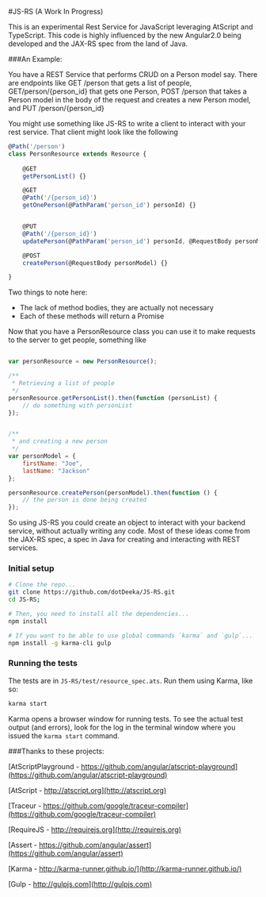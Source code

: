#JS-RS (A Work In Progress)

This is an experimental Rest Service for JavaScript leveraging AtScript and TypeScript. This code is highly influenced by
the new Angular2.0 being developed and the JAX-RS spec from the land of Java.

###An Example:

You have a REST Service that performs CRUD on a Person model say. There are endpoints like GET /person that gets a list of people, GET/person/{person_id} that gets one Person, POST /person that takes a Person model in the body of the request and creates a new Person model, and PUT /person/{person_id}

You might use something like JS-RS to write a client to interact with your rest service. That client might look like the following

```javascript
@Path('/person')
class PersonResource extends Resource {
    
    @GET
    getPersonList() {}

    @GET
    @Path('/{person_id}')
    getOnePerson(@PathParam('person_id') personId) {}


    @PUT
    @Path('/{person_id}')
    updatePerson(@PathParam('person_id') personId, @RequestBody personModel) {}

    @POST
    createPerson(@RequestBody personModel) {}

}
```

Two things to note here:
 - The lack of method bodies, they are actually not necessary
 - Each of these methods will return a Promise

Now that you have a PersonResource class you can use it to make requests to the server to get people, something like


```javascript

var personResource = new PersonResource();

/**
 * Retrieving a list of people
 */
personResource.getPersonList().then(function (personList) {
    // do something with personList
});


/**
 * and creating a new person
 */
var personModel = {
    firstName: "Joe",
    lastName: "Jackson"
};

personResource.createPerson(personModel).then(function () {
    // the person is done being created
});
```

So using JS-RS you could create an object to interact with your backend service, without actually writing any code. Most of these ideas come from the JAX-RS spec, a spec in Java for creating and interacting with REST services.


### Initial setup
```bash
# Clone the repo...
git clone https://github.com/dotDeeka/JS-RS.git
cd JS-RS;

# Then, you need to install all the dependencies...
npm install

# If you want to be able to use global commands `karma` and `gulp`...
npm install -g karma-cli gulp
```

### Running the tests
The tests are in `JS-RS/test/resource_spec.ats`. Run them using Karma, like so:
```bash
karma start
```
Karma opens a browser window for running tests. To see the actual test output (and errors), look for the log in the terminal window where you issued the `karma start` command.

###Thanks to these projects:

[AtScriptPlayground - https://github.com/angular/atscript-playground](https://github.com/angular/atscript-playground)

[AtScript - http://atscript.org](http://atscript.org)

[Traceur - https://github.com/google/traceur-compiler](https://github.com/google/traceur-compiler)

[RequireJS - http://requirejs.org](http://requirejs.org)

[Assert - https://github.com/angular/assert](https://github.com/angular/assert)

[Karma - http://karma-runner.github.io/](http://karma-runner.github.io/)

[Gulp - http://gulpjs.com](http://gulpjs.com)
